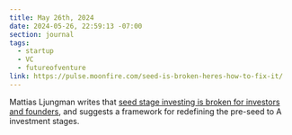 ```yaml
---
title: May 26th, 2024
date: 2024-05-26, 22:59:13 -07:00
section: journal
tags:
  - startup
  - VC
  - futureofventure
link: https://pulse.moonfire.com/seed-is-broken-heres-how-to-fix-it/
---
```

Mattias Ljungman writes that [seed stage investing is broken for investors and founders](https://pulse.moonfire.com/seed-is-broken-heres-how-to-fix-it/), and suggests a framework for redefining the pre-seed to A investment stages. 